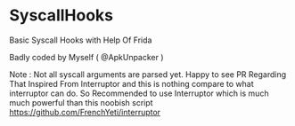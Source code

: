 # SyscallHooks
Basic Syscall Hooks with Help Of Frida

Badly coded by Myself ( @ApkUnpacker )

Note : Not all syscall arguments are parsed yet. Happy to see PR Regarding That
Inspired From Interruptor and this is nothing compare to what interruptor can do.
So Recommended to use Interruptor which is much much powerful than this noobish script
https://github.com/FrenchYeti/interruptor

